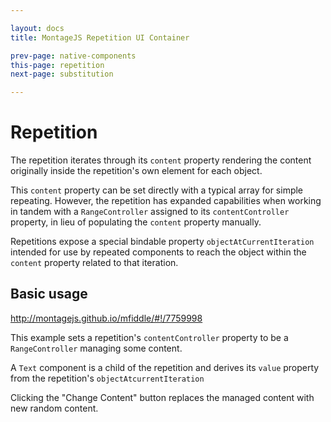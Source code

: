 ```yaml
---

layout: docs
title: MontageJS Repetition UI Container

prev-page: native-components
this-page: repetition
next-page: substitution

---
```



# Repetition

The repetition iterates through its `content` property rendering the content originally inside the repetition's own element for each object. 

This `content` property can be set directly with a typical array for simple repeating. However, the repetition has expanded capabilities when working in tandem with a `RangeController` assigned to its `contentController` property, in lieu of populating the `content` property manually.

Repetitions expose a special bindable property `objectAtCurrentIteration` intended for use by repeated components to reach the object within the `content` property related to that iteration.

## Basic usage
http://montagejs.github.io/mfiddle/#!/7759998

This example sets a repetition's `contentController` property to be a `RangeController` managing some content.

A `Text` component is a child of the repetition and derives its `value` property from the repetition's `objectAtcurrentIteration`

Clicking the "Change Content" button replaces the managed content with new random content.

